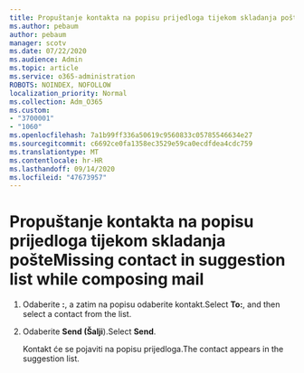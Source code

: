 ```yaml
---
title: Propuštanje kontakta na popisu prijedloga tijekom skladanja pošte
ms.author: pebaum
author: pebaum
manager: scotv
ms.date: 07/22/2020
ms.audience: Admin
ms.topic: article
ms.service: o365-administration
ROBOTS: NOINDEX, NOFOLLOW
localization_priority: Normal
ms.collection: Adm_O365
ms.custom:
- "3700001"
- "1060"
ms.openlocfilehash: 7a1b99ff336a50619c9560833c05785546634e27
ms.sourcegitcommit: c6692ce0fa1358ec3529e59ca0ecdfdea4cdc759
ms.translationtype: MT
ms.contentlocale: hr-HR
ms.lasthandoff: 09/14/2020
ms.locfileid: "47673957"
---
```

# <a name="missing-contact-in-suggestion-list-while-composing-mail"></a><span data-ttu-id="f6916-102">Propuštanje kontakta na popisu prijedloga tijekom skladanja pošte</span><span class="sxs-lookup"><span data-stu-id="f6916-102">Missing contact in suggestion list while composing mail</span></span>

1. <span data-ttu-id="f6916-103">Odaberite **:**, a zatim na popisu odaberite kontakt.</span><span class="sxs-lookup"><span data-stu-id="f6916-103">Select **To:**, and then select a contact from the list.</span></span>
2. <span data-ttu-id="f6916-104">Odaberite **Send (Šalji**).</span><span class="sxs-lookup"><span data-stu-id="f6916-104">Select **Send**.</span></span>

    <span data-ttu-id="f6916-105">Kontakt će se pojaviti na popisu prijedloga.</span><span class="sxs-lookup"><span data-stu-id="f6916-105">The contact appears in the suggestion list.</span></span>